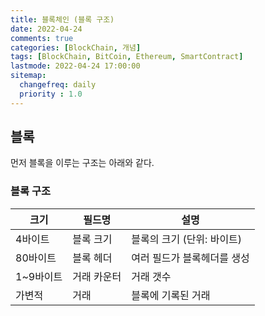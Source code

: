 ```yaml
---
title: 블록체인 (블록 구조)
date: 2022-04-24
comments: true
categories: [BlockChain, 개념]
tags: [BlockChain, BitCoin, Ethereum, SmartContract]
lastmode: 2022-04-24 17:00:00
sitemap:  
  changefreq: daily
  priority : 1.0
---
```


## 블록
먼저 블록을 이루는 구조는 아래와 같다.

### 블록 구조  
|크기|필드명|설명|
|-----|----|--------|
|4바이트|블록 크기|블록의 크기 (단위: 바이트)|
|80바이트|블록 헤더|여러 필드가 블록헤더를 생성|
|1~9바이트|거래 카운터|거래 갯수|
|가변적|거래|블록에 기록된 거래|
